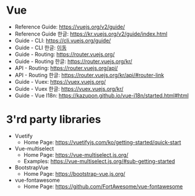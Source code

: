 # Vue

- Reference Guide: <https://vuejs.org/v2/guide/>
- Reference Guide 한글: <https://kr.vuejs.org/v2/guide/index.html>
- Guide - CLI: <https://cli.vuejs.org/guide/>
- Guide - CLI 한글: [이동](./02.Vue_CLI.md)
- Guide - Routing: <https://router.vuejs.org/>
- Guide - Routing 한글: <https://router.vuejs.org/kr/>
- API - Routing: <https://router.vuejs.org/api/>
- API - Routing 한글: <https://router.vuejs.org/kr/api/#router-link>
- Guide - Vuex: <https://vuex.vuejs.org/>
- Guide - Vuex 한글: <https://vuex.vuejs.org/kr/>
- Guide - Vue I18n: <https://kazupon.github.io/vue-i18n/started.html#html>

# 3'rd party libraries

- Vuetify
  - Home Page: <https://vuetifyjs.com/ko/getting-started/quick-start>
- Vue-multiselect
  - Home Page: <https://vue-multiselect.js.org/>
  - Examples: <https://vue-multiselect.js.org/#sub-getting-started>
- BootstrapVue
  - Home Page: <https://bootstrap-vue.js.org/>
- vue-fontawesome
  - Home Page: <https://github.com/FortAwesome/vue-fontawesome>
